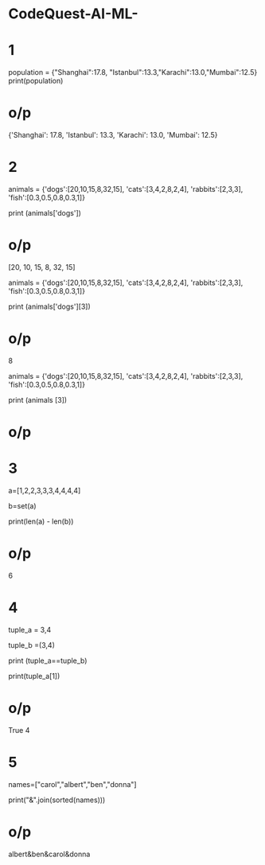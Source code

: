 # CodeQuest-AI-ML-
# 1

population = {"Shanghai":17.8, "Istanbul":13.3,"Karachi":13.0,"Mumbai":12.5}
print(population)
# o/p
{'Shanghai': 17.8, 'Istanbul': 13.3, 'Karachi': 13.0, 'Mumbai': 12.5}

# 2

animals = {'dogs':[20,10,15,8,32,15], 'cats':[3,4,2,8,2,4], 'rabbits':[2,3,3], 'fish':[0.3,0.5,0.8,0.3,1]}

print (animals['dogs'])

# o/p
[20, 10, 15, 8, 32, 15]

animals = {'dogs':[20,10,15,8,32,15], 'cats':[3,4,2,8,2,4], 'rabbits':[2,3,3], 'fish':[0.3,0.5,0.8,0.3,1]}

print (animals['dogs'][3])

# o/p
8

animals = {'dogs':[20,10,15,8,32,15], 'cats':[3,4,2,8,2,4], 'rabbits':[2,3,3], 'fish':[0.3,0.5,0.8,0.3,1]}

print (animals [3])

# o/p


# 3

a=[1,2,2,3,3,3,4,4,4,4]

b=set(a)

print(len(a) - len(b))

# o/p
6

# 4

tuple_a = 3,4

tuple_b =(3,4)

print (tuple_a==tuple_b)

print(tuple_a[1])

# o/p
True
4

# 5

names=["carol","albert","ben","donna"]

print("&".join(sorted(names)))

# o/p
albert&ben&carol&donna
